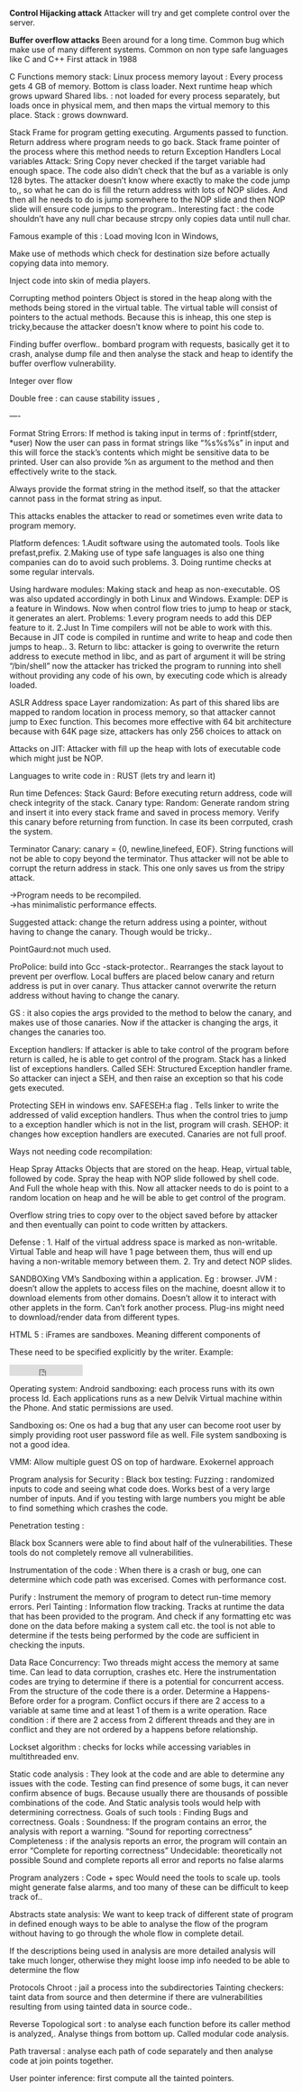 __Control Hijacking attack__ Attacker will try and get complete control over the server. 

__Buffer overflow attacks__ Been around for a long time. Common bug which make use of many different systems. 
Common on non type safe languages like C and C++
First attack in 1988 

C Functions memory stack: 
Linux process memory layout : Every process gets 4 GB of memory. 
Bottom is class loader. 
Next runtime heap which grows upward 
Shared libs. : not loaded for every process separately, but loads once in physical mem, and then maps the virtual memory to this place. 
Stack : grows downward. 

Stack Frame for program getting executing. 
Arguments passed to function. 
Return address where program needs to go back. 
Stack frame pointer of the process where this method needs to return 
Exception Handlers
Local variables
Attack: 
Sring Copy never checked if the target variable had enough space. 
The code also didn’t check that the buf as a variable is only 128 bytes. 
The attacker doesn’t know where exactly to make the code jump to,, so what he can do is fill the return address with lots of NOP slides. And then all he needs to do is jump somewhere to the NOP slide and then NOP slide will ensure code jumps to the program.. 
Interesting fact : the code shouldn’t have any null char because strcpy only copies data until null char. 

Famous example of this : Load moving Icon in Windows, 

Make use of methods which check for destination size before actually copying data into memory. 

Inject code into skin of media players. 

Corrupting method pointers 
Object is stored in the heap along with the methods being stored in the virtual table. 
The virtual table will consist of pointers to the actual methods. 
Because this is inheap, this one step is tricky,because the attacker doesn’t know where to point his code to. 



Finding buffer overflow.. 
bombard program with requests, basically get it to crash, analyse dump file and then analyse the stack and heap to identify the buffer overflow vulnerability. 

Integer over flow

Double free : can cause stability issues ,


—-

Format String Errors: 
If method is taking input in terms of : fprintf(stderr, *user) 
Now the user can pass in format strings like “%s%s%s” in input and this will force the stack’s contents which might be sensitive data to be printed. 
User can also provide %n as argument to the method and then effectively write to the stack. 

Always provide the format string in the method itself, so that the attacker cannot pass in the format string as input. 

This attacks enables the attacker to read or sometimes even write data to program memory. 

Platform defences:
1.Audit software using the automated tools. Tools like prefast,prefix.
2.Making use of type safe languages is also one thing companies can do to avoid such problems.
3. Doing runtime checks at some regular intervals. 

Using hardware modules: Making stack and heap as non-executable. 
OS was also updated accordingly in both Linux and Windows. Example: DEP is a feature in Windows. Now when control flow tries to jump to heap or stack, it generates an alert. 
Problems: 
1.every program needs to add this DEP feature to it. 
2.Just In Time compilers will not be able to work with this. Because in JIT code is compiled in runtime and write to heap and code then jumps to heap.. 
3. Return to libc: attacker is going to overwrite the return address to execute method in libc, and as part of argument it will be string “/bin/shell” now the attacker has tricked the program to running into shell without providing any code of his own, by executing code which is already loaded. 

ASLR Address space Layer randomization: 
As part of this shared libs are mapped to random location in process memory, so that attacker cannot jump to Exec function. 
This becomes more effective with 64 bit architecture because with 64K page size, attackers has only 256 choices to attack on

Attacks on JIT: 
Attacker with fill up the heap with lots of executable code which might just be NOP.

Languages to write code in : RUST (lets try and learn it)

Run time Defences:
Stack Gaurd: Before executing return address, code will check integrity of the stack. 
Canary type: 
Random: Generate random string and insert it into every stack frame and saved in process memory. Verify this canary before returning from function. In case its been corrputed, crash the system. 

Terminator Canary: canary = {0, newline,linefeed, EOF}. String functions will not be able to copy beyond the terminator. Thus attacker will not be able to corrupt the return address in stack. This one only saves us from the stripy attack. 

->Program needs to be recompiled.  
->has minimalistic performance effects. 

Suggested attack: change the return address using a pointer, without having to change the canary. Though would be tricky.. 

PointGaurd:not much used. 

ProPolice: build into Gcc -stack-protector..
Rearranges the stack layout to prevent per overflow.
Local buffers are placed below canary and return address is put in over canary. Thus attacker cannot overwrite the return address without having to change the canary. 

GS : it also copies the args provided to the method to below the canary, and makes use of those canaries. Now if the attacker is changing the args, it changes the canaries too.

Exception handlers: 
If attacker is able to take control of the program before return is called, he is able to get control of the program. 
Stack has a linked list of exceptions handlers. Called SEH: Structured Exception handler frame. 
So attacker can inject a SEH, and then raise an exception so that his code gets executed.

Protecting SEH in windows env. 
SAFESEH:a flag . Tells linker to write the addressed of valid exception handlers. Thus when the control tries to jump to a exception handler which is not in the list, program will crash.
SEHOP: it changes how exception handlers are executed. 
Canaries are not full proof. 

Ways not needing code recompilation: 


Heap Spray Attacks
Objects that are stored on the heap. 
Heap, virtual table, followed by code. 
Spray the heap with NOP slide followed by shell code. And Full the whole heap with this. Now all attacker needs to do is point to a random location on heap and he will be able to get control of the program. 

Overflow string tries to copy over to the object saved before by attacker and then eventually can point to code written by attackers. 

Defense : 1. Half of the virtual address space is marked as non-writable. Virtual Table and heap will have 1 page between them, thus will end up having a non-writable memory between them. 
2. Try and detect NOP slides. 

SANDBOXing
VM’s 
Sandboxing within a application. 
Eg : browser. 
JVM : doesn’t allow the applets to access files on the machine, doesnt allow it to download elements from other domains. Doesn’t allow it to interact with other applets in the form. Can’t fork another process. 
Plug-ins might need to download/render data from different types. 

HTML 5 : iFrames are sandboxes. Meaning different components of 

These need to be specified explicitly by the writer. Example: 

<iframe sandbox="allow-same-origin allow-scripts allow-popups allow-forms"
    src="https://platform.twitter.com/widgets/tweet_button.html"
    style="border: 0; width:130px; height:20px;"></iframe>

Operating system: 
Android sandboxing: each process runs with its own process Id. Each applications runs as a new Delvik Virtual machine within the Phone. And static permissions are used. 

Sandboxing os: 
One os had a bug that any user can become root user by simply providing root user password file as well. 
File system sandboxing is not a good idea. 


VMM: 
Allow multiple guest OS on top of hardware. 
Exokernel approach 



Program analysis for Security : 
Black box testing: 
Fuzzing : randomized inputs to code and seeing what code does. Works best of a very large number of inputs. And if you testing with large numbers you might be able to find something which crashes the code. 

Penetration testing : 

Black box Scanners were able to find about half of the vulnerabilities. These tools do not completely remove all vulnerabilities. 

Instrumentation of the code : 
When there is a crash or bug, one can determine which code path was excerised. Comes with performance cost. 

Purify : Instrument the memory of program to detect run-time memory errors. 
Perl Tainting : Information flow tracking. Tracks at runtime the data that has been provided to the program. And check if any formatting etc was done on the data before making a system call etc. the tool is not able to determine if the tests being performed by the code are sufficient in checking the inputs.

Data Race Concurrency: 
Two threads might access the memory at same time. Can lead to data corruption, crashes etc. 
Here the instrumentation codes are trying to determine if there is a potential for concurrent access. 
From the structure of the code there is a order. Determine a Happens-Before order for a program. Conflict occurs if there are 2 access to a variable at same time and at least 1 of them is a write operation. Race condition : if there are 2 access from 2 different threads and they are in conflict and they are not ordered by a happens before relationship. 

Lockset algorithm : checks for locks while accessing variables in multithreaded env. 

Static code analysis : 
They look at the code and are able to determine any issues with the code. 
Testing can find presence of some bugs, it can never confirm absence of bugs. Because usually there are thousands of possible combinations of the code. And Static analysis tools would help with determining correctness.
Goals of such tools : Finding Bugs and correctness. 
Goals :
Soundness: If the program contains an error, the analysis with report a warning. 
“Sound for reporting correctness”
Completeness : if the analysis reports an error, the program will contain an error
“Complete for reporting correctness”
Undecidable: theoretically not possible Sound and complete reports all error and reports no false alarms 


Program analyzers : 
Code + spec 
Would need the tools to scale up. 
tools might generate false alarms, and too many of these can be difficult to keep track of..   
 
Abstracts state analysis: 
We want to keep track of different state of program in defined enough ways to be able to analyse the flow of the program without having to go through the whole flow in complete detail. 

If the descriptions being used in analysis are more detailed analysis will take much longer, otherwise they might loose imp info needed to be able to determine the flow 

Protocols
Chroot : jail a process into the subdirectories 
Tainting checkers: taint data from source and then determine if there are vulnerabilities resulting from using tainted data in source code.. 

Reverse Topological sort : to analyse each function before its caller method is analyzed,. Analyse things from bottom up. Called modular code analysis. 

Path traversal : analyse each path of code separately and then analyse code at join points together. 

User pointer inference: first compute all the tainted pointers. 
